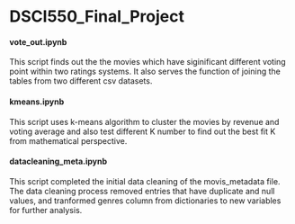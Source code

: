 # DSCI550_Final_Project
#### vote_out.ipynb
This script finds out the the movies which have siginificant different voting point within two ratings systems. It also serves the function of joining the tables from two different csv datasets.

#### kmeans.ipynb
This script uses k-means algorithm to cluster the movies by revenue and voting average and also test different K number to find out the best fit K from mathematical perspective.

#### datacleaning_meta.ipynb
This script completed the initial data cleaning of the movis_metadata file. The data cleaning process removed entries that have duplicate and null values, and tranformed genres column from dictionaries to new variables for further analysis.
